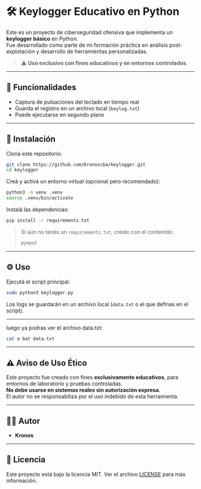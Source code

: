 # 🛠️ Keylogger Educativo en Python

Este es un proyecto de ciberseguridad ofensiva que implementa un **keylogger básico** en Python.  
Fue desarrollado como parte de mi formación práctica en análisis post-explotación y desarrollo de herramientas personalizadas.

> ⚠️ **Uso exclusivo con fines educativos y en entornos controlados**.

---

## 📌 Funcionalidades

- Captura de pulsaciones del teclado en tiempo real
- Guarda el registro en un archivo local (`keylog.txt`)
- Puede ejecutarse en segundo plano

---

## 🚀 Instalación

Cloná este repositorio:

```bash
git clone https://github.com/Kronoscba/keylogger.git
cd keylogger
```

Creá y activá un entorno virtual (opcional pero recomendado):

```bash
python3 -m venv .venv
source .venv/bin/activate
```

Instalá las dependencias:

```bash
pip install -r requirements.txt
```

> Si aún no tenés un `requirements.txt`, crealo con el contenido:
> ```txt
> pynput
> ```

---

## ⚙️ Uso

Ejecutá el script principal:

```bash
sudo python3 keylogger.py
```

Los logs se guardarán en un archivo local (`data.txt` o el que definas en el script).

---

luego ya podras ver el archivo data.txt: 
```bash
cat o bat data.txt
```
---

## ⚠️ Aviso de Uso Ético

Este proyecto fue creado con fines **exclusivamente educativos**, para entornos de laboratorio y pruebas controladas.  
**No debe usarse en sistemas reales sin autorización expresa.**  
El autor no se responsabiliza por el uso indebido de esta herramienta.

---

## 👨‍💻 Autor

- **Kronos**  

---

## 📝 Licencia

Este proyecto está bajo la licencia MIT. Ver el archivo [LICENSE](LICENSE) para más información.
